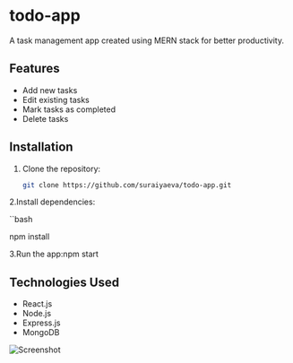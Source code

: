 # todo-app
A task management app created using MERN stack for better productivity.

## Features
- Add new tasks
- Edit existing tasks
- Mark tasks as completed
- Delete tasks

## Installation

1. Clone the repository:
   ```bash
   git clone https://github.com/suraiyaeva/todo-app.git
2.Install dependencies:

``bash

npm install

3.Run the app:npm start

## Technologies Used
- React.js
- Node.js
- Express.js
- MongoDB

![Screenshot](images/todo.png)





